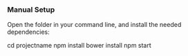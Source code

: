 ### Manual Setup

Open the folder in your command line, and install the needed dependencies:

cd projectname
npm install
bower install
npm start
